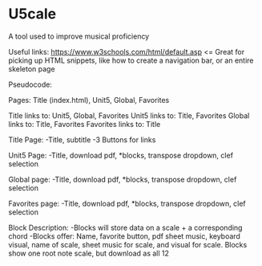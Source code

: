 # U5cale
A tool used to improve musical proficiency

Useful links:
https://www.w3schools.com/html/default.asp    <= Great for picking up HTML snippets, like how to create a navigation bar, or an entire skeleton page


Pseudocode:

Pages: Title (index.html), Unit5, Global, Favorites

Title links to: Unit5, Global, Favorites
Unit5 links to: Title, Favorites
Global links to: Title, Favorites
Favorites links to: Title

Title Page:
-Title, subtitle
-3 Buttons for links

Unit5 Page:
-Title, download pdf, *blocks, transpose dropdown, clef selection

Global page:
-Title, download pdf, *blocks, transpose dropdown, clef selection

Favorites page:
-Title, download pdf, *blocks, transpose dropdown, clef selection

Block Description:
-Blocks will store data on a scale + a corresponding chord
-Blocks offer: Name, favorite button, pdf sheet music, keyboard visual, name of scale, sheet music for scale, and visual for scale. Blocks show one root note scale, but download as all 12
